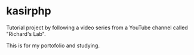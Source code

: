 # kasirphp
Tutorial project by following a video series from a YouTube channel called "Richard's Lab".

This is for my portofolio and studying.
